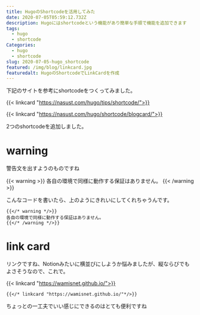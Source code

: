 ```yaml
---
title: HugoのShortcodeを活用してみた
date: 2020-07-05T05:59:12.732Z
description: Hugoにはshortcodeという機能があり簡単な手順で機能を追加できます
tags:
  - hugo
  - shortcode
Categories:
  - hugo
  - shortcode
slug: 2020-07-05-hugo_shortcode
featured: /img/blog/linkcard.jpg
featuredalt: HugoのShortcodeでLinkCardを作成
---
```

下記のサイトを参考にshortcodeをつくってみました。

{{< linkcard "https://nasust.com/hugo/tips/shortcode/">}}

{{< linkcard "https://nasust.com/hugo/shortcode/blogcard/">}}

2つのshortcodeを追加しました。

# warning

警告文を出すようのものですね

{{< warning >}}
各自の環境で同様に動作する保証はありません。
{{< /warning >}}

こんなコードを書いたら、上のようにきれいにしてくれちゃうんです。

```text
{{</* warning */>}}
各自の環境で同様に動作する保証はありません。
{{</* /warning */>}}
```

# link card

リンクですね、Notionみたいに横並びにしようか悩みましたが、縦ならびでもよさそうなので、これで。

{{< linkcard "https://wamisnet.github.io/">}}


```text
{{</* linkcard "https://wamisnet.github.io/"*/>}}
```

ちょっとの一工夫でいい感じにできるのはとても便利ですね
